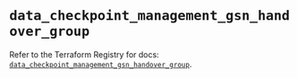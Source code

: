 # `data_checkpoint_management_gsn_handover_group`

Refer to the Terraform Registry for docs: [`data_checkpoint_management_gsn_handover_group`](https://registry.terraform.io/providers/checkpointsw/checkpoint/2.11.0/docs/data-sources/management_gsn_handover_group).
